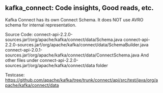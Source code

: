 ## kafka_connect: Code insights, Good reads, etc.

Kafka Connect has its own Connect Schema. It does NOT use AVRO schema for internal representation.

Source Code:
connect-api-2.2.0-sources.jar!/org/apache/kafka/connect/data/Schema.java
connect-api-2.2.0-sources.jar!/org/apache/kafka/connect/data/SchemaBuilder.java
connect-api-2.0.1-sources.jar!/org/apache/kafka/connect/data/ConnectSchema.java
And other files under connect-api-2.2.0-sources.jar!/org/apache/kafka/connect/data folder

Testcase:
https://github.com/apache/kafka/tree/trunk/connect/api/src/test/java/org/apache/kafka/connect/data
